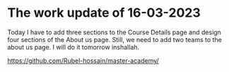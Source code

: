 # The work update of 16-03-2023

Today I have to add three sections to the Course Details page and design four sections of the About us page. Still, we need to add two teams to the about us page. I will do it tomorrow inshallah.

https://github.com/Rubel-hossain/master-academy/
